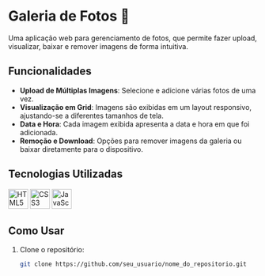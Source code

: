 # Galeria de Fotos 📸

Uma aplicação web para gerenciamento de fotos, que permite fazer upload, visualizar, baixar e remover imagens de forma intuitiva.

## Funcionalidades

- **Upload de Múltiplas Imagens**: Selecione e adicione várias fotos de uma vez.
- **Visualização em Grid**: Imagens são exibidas em um layout responsivo, ajustando-se a diferentes tamanhos de tela.
- **Data e Hora**: Cada imagem exibida apresenta a data e hora em que foi adicionada.
- **Remoção e Download**: Opções para remover imagens da galeria ou baixar diretamente para o dispositivo.

## Tecnologias Utilizadas

<p>
    <img src="https://img.icons8.com/color/48/000000/html-5.png" alt="HTML5" width="40" height="40"/>
    <img src="https://img.icons8.com/color/48/000000/css3.png" alt="CSS3" width="40" height="40"/>
    <img src="https://img.icons8.com/color/48/000000/javascript.png" alt="JavaScript" width="40" height="40"/>
</p>

## Como Usar

1. Clone o repositório:
   ```bash
   git clone https://github.com/seu_usuario/nome_do_repositorio.git
